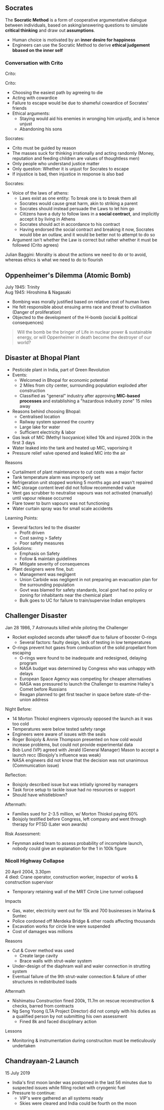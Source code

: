 ## Socrates
The **Socratic Method** is a form of cooperative argumentative dialogue between individuals, based on asking/answering questions to simulate **critical thinking** and draw out **assumptions**. 
* Human choice is motivated by an **inner desire for happiness**
* Engineers can use the Socratic Method to derive **ethical judgement bbased on the inner self**

### Conversation with Crito
Crito:

Crito:
* Choosing the easiest path by agreeing to die
* Acting with cowardice
* Failure to escape would be due to shameful cowardice of Socrates' friends
* Ethical arguments:
    * Staying would aid his enemies in wronging him unjustly, and is hence unjust
    * Abandoning his sons

Socrates:
* Crito must be guided by reason
* The masses suck for thinking irrationally and acting randomly (Money, reputation and feeding children are values of thoughtless men)
* Only people who understand justice matter
* Only question: Whether it is unjust for Socrates to escape
* If injustice is bad, then injustice in response is also bad

Socrates:
* Voice of the laws of athens:
    * Laws exist as one entity: To break one is to break them all
    * Socrates would cause great harm, akin to striking a parent
    * Socrates should instead persuade the Laws to let him go
    * Citizens have a duty to follow laws in a **social contract**, and implicitly accept it by living in Athens
    * Socrates should act in accordance to his contract
    * Having endorsed the social contract and breaking it now, Socrates would bbe an outlaw, and it would be better not to attempt to do so
* Argument isn't whether the Law is correct but rather whether it must be followed (Crito agrees)

Julian Baggini: Morality is about the actions we need to do or to avoid, whereas ethics is what we need to do to flourish

## Oppenheimer's Dilemma (Atomic Bomb)
July 1945: Trinity  
Aug 1945: Hiroshima & Nagasaki
* Bombing was morally justified based on relative cost of human lives
* He felt responsible about ensuing arms race and threat to civilisation (Danger of proliferation)
* Objected to the development of the H-bomb (social & political consequences)
> Will the bomb be the bringer of Life in nuclear power & sustainable energy, or will Oppenheimer in death become the destroyer of our world?


## Disaster at Bhopal Plant
* Pesticide plant in India, part of Green Revolution
* Events:
    * Welcomed in Bhopal for economic potential
    * 2 Miles from city center, surrounding population exploded after construction
    * Classified as "general" industry after approving **MIC-based processes** and establishing a "hazardous industry zone" 15 miles away
* Reasons behind choosing Bhopal:
    * Centralised location
    * Railway system spanned the country
    * Large lake for water
    * Sufficient electricity & labor
* Gas leak of MIC (Methyl Isocyanice) killed 10k and injured 200k in the first 3 days
* Water leaked into the tank and heated up MIC, vaporising it
* Pressure relief valve opened and leaked MIC into the air

Reasons
* Curtailment of plant maintenance to cut costs was a major factor
* Tank temperature alarm was improperly set
* Refrigeration unit stopped working 5 months ago and wasn't repaired
* MIC storage content level did not follow recommended value
* Vent gas scrubber to neutralise vapours was not activated (manually) until vapour release occurred
* Flare tower to burn vapours was not functioning
* Water curtain spray was for small scale accidents

Learning Points:
* Several factors led to the disaster
    * Profit driven
    * Cost saving > Safety
    * Poor safety measures
* Solutions:
    * Emphasis on Safety
    * Follow & maintain guidelines
    * Mitigate severity of consequences
* Plant designers were fine, but:
    * Management was negligent
    * Union Carbide was negligent in not preparing an evacuation plan for the surrounding population
    * Govt was blamed for safety standards, local govt had no policy or zoning for inhabitants near the chemical plant
    * Bulk goes to UC for failure to train/supervise Indian employers

## Challenger Disaster
Jan 28 1986, 7 Astronauts killed while piloting the Challenger
* Rocket exploded seconds after takeoff due to failure of booster O-rings
    * Several factors: faulty design, lack of testing in low temperatures
* O-rings prevent hot gases from combustion of the solid propellant from escaping
    * O-rings were found to be inadequate and redesigned, delaying program
    * NASA budget was determined by Congress who was unhappy with delays
    * European Space Agency was competing for cheaper alternatives
    * NASA was pressured to launch the Challenger to examine Halley's Comet before Russians
    * Reagan planned to get first teacher in space before state-of-the-union address

Night Before:
* 14 Morton Thiokol engineers vigorously opposed the launch as it was too cold
* Temperatures were below tested safety range
* Engineers were aware of issues with the seals
* Roger Boisjoly & Annie Thompson presented on how cold would increase problems, but could not provide experimental data
* Bob Lund (VP) agreed with Jerald (General Manager) Mason to accept a launch recc (Biosjoly's influence was weak)
* NASA engineers did not know that the decision was not unanimous (Communication issue)

Reflection:
* Boisjoly described issue but was intiially ignored by managers
* Task force setup to tackle issue had no resources or support
* Should have whistleblown?

Aftermath:
* Families sued for 2-3.5 million, w/ Morton Thiokol paying 60%
* Boisjoly testified before Congress, left company and went through therapy for PTSD (Later won awards)

Risk Assessment:
* Feynman asked team to assess probability of incomplete launch, nobody could give an explanation for the 1 in 100k figure

### Nicoll Highway Collapse
20 April 2004, 3.30pm  
4 died: Crane operator, construction worker, inspector of works & construction supervisor
* Temporary retaining wall of the MRT Circle Line tunnel collapsed

Impacts
* Gas, water, electricity went out for 15k and 700 businesses in Marina & Suntec
* Police cordoned off Merdeka Bridge & other roads affecting thousands
* Excavation works for circle line were suspended
* Cost of damages was millions

Reasons
* Cut & Cover method was used
    * Create large cavity
    * Brace walls with strut-waler system
* Under-design of the diaphram wall and waler connection in strutting system
* Eventual failure of the 9th strut-waler connection & failure of other structures in redistributed loads

Aftermath
* Nishimatsu Construction fined 200k, 11.7m on rescue reconstruction & checks, barred from contracts
* Ng Seng Yoong (LTA Project Director) did not comply with his duties as a qualified person by not submitting his own assessment
    * Fined 8k and faced disciplinary action

Lessons
* Monitoring & instrumentation during construciton must be meticulously undertaken

## Chandrayaan-2 Launch
15 July 2019  
* India's first moon lander was postponed in the last 56 minutes due to suspected issues while filling rocket with cryogenic fuel
* Pressure to continue:
    * VIP's were gathered an all systems ready
    * Skies were cleared and India could be fourth on the moon
